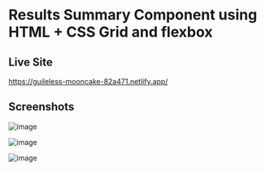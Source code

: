 # Results Summary Component using HTML + CSS Grid and flexbox

## Live Site

https://guileless-mooncake-82a471.netlify.app/

## Screenshots
![image](https://user-images.githubusercontent.com/18692751/228128502-42a8577c-aae4-4b7e-9290-85a425cc90e4.png)

![image](https://user-images.githubusercontent.com/18692751/228128545-23e3a96e-da20-48af-9e14-d8d07114a083.png)

![image](https://user-images.githubusercontent.com/18692751/228128587-6391167f-75f5-4860-8fa7-c54a0631e72b.png)

